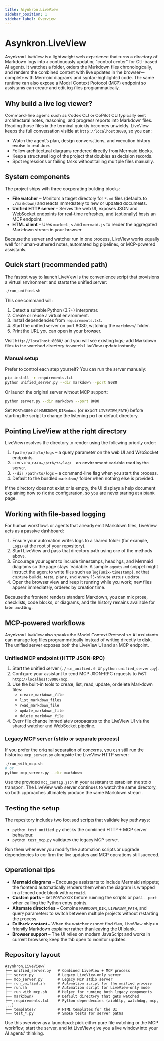 ```yaml
---
title: Asynkron.LiveView
sidebar_position: 1
sidebar_label: Overview
---
```


# Asynkron.LiveView

Asynkron.LiveView is a lightweight web experience that turns a directory of Markdown logs into a continuously updating "control center" for CLI-based AI agents. It watches a folder, orders the Markdown files chronologically, and renders the combined content with live updates in the browser—complete with Mermaid diagrams and syntax-highlighted code. The same runtime can also expose a Model Context Protocol (MCP) endpoint so assistants can create and edit log files programmatically.

## Why build a live log viewer?

Command-line agents such as Codex CLI or CoPilot CLI typically emit architectural notes, reasoning, and progress reports into Markdown files. Reading those files in the terminal quickly becomes unwieldy. LiveView keeps the full conversation visible at `http://localhost:8080`, so you can:

- Watch the agent's plan, design conversations, and execution history evolve in real time.
- Follow architectural diagrams rendered directly from Mermaid blocks.
- Keep a structured log of the project that doubles as decision records.
- Spot regressions or failing tasks without tailing multiple files manually.

## System components

The project ships with three cooperating building blocks:

- **File watcher** – Monitors a target directory for `*.md` files (defaults to `./markdown`) and reacts immediately to new or updated documents.
- **Unified HTTP server** – Serves the web UI, exposes JSON and WebSocket endpoints for real-time refreshes, and (optionally) hosts an MCP endpoint.
- **HTML client** – Uses `marked.js` and `mermaid.js` to render the aggregated Markdown stream in your browser.

Because the server and watcher run in one process, LiveView works equally well for human-authored notes, automated log pipelines, or MCP-powered assistants.

## Quick start (recommended path)

The fastest way to launch LiveView is the convenience script that provisions a virtual environment and starts the unified server:

```bash
./run_unified.sh
```

This one command will:

1. Detect a suitable Python (3.7+) interpreter.
2. Create or reuse a virtual environment.
3. Install dependencies from `requirements.txt`.
4. Start the unified server on port 8080, watching the `markdown/` folder.
5. Print the URL you can open in your browser.

Visit `http://localhost:8080/` and you will see existing logs; add Markdown files to the watched directory to watch LiveView update instantly.

### Manual setup

Prefer to control each step yourself? You can run the server manually:

```bash
pip install -r requirements.txt
python unified_server.py --dir markdown --port 8080
```

Or launch the original server without MCP support:

```bash
python server.py --dir markdown --port 8080
```

Set `PORT=3000` or `MARKDOWN_DIR=docs` (or export `LIVEVIEW_PATH`) before starting the script to change the listening port or default directory.

## Pointing LiveView at the right directory

LiveView resolves the directory to render using the following priority order:

1. `?path=/path/to/logs` – a query parameter on the web UI and WebSocket endpoints.
2. `LIVEVIEW_PATH=/path/to/logs` – an environment variable read by the server.
3. `--dir /path/to/logs` – a command-line flag when you start the process.
4. Default to the bundled `markdown/` folder when nothing else is provided.

If the directory does not exist or is empty, the UI displays a help document explaining how to fix the configuration, so you are never staring at a blank page.

## Working with file-based logging

For human workflows or agents that already emit Markdown files, LiveView acts as a passive dashboard:

1. Ensure your automation writes logs to a shared folder (for example, `Logs/` at the root of your repository).
2. Start LiveView and pass that directory path using one of the methods above.
3. Encourage your agent to include timestamps, headings, and Mermaid diagrams so the page stays readable. A sample `agents.md` snippet might instruct the agent to write files such as `log{unix-timestamp}.md` that capture builds, tests, plans, and every 15-minute status update.
4. Open the browser view and keep it running while you work; new files appear immediately, ordered by creation time.

Because the frontend renders standard Markdown, you can mix prose, checklists, code blocks, or diagrams, and the history remains available for later auditing.

## MCP-powered workflows

Asynkron.LiveView also speaks the Model Context Protocol so AI assistants can manage log files programmatically instead of writing directly to disk. The unified server exposes both the LiveView UI and an MCP endpoint.

### Unified MCP endpoint (HTTP JSON-RPC)

1. Start the unified server (`./run_unified.sh` or `python unified_server.py`).
2. Configure your assistant to send MCP JSON-RPC requests to `POST http://localhost:8080/mcp`.
3. Use the built-in tools to create, list, read, update, or delete Markdown files:
   - `create_markdown_file`
   - `list_markdown_files`
   - `read_markdown_file`
   - `update_markdown_file`
   - `delete_markdown_file`
4. Every file change immediately propagates to the LiveView UI via the shared watcher and WebSocket pipeline.

### Legacy MCP server (stdio or separate process)

If you prefer the original separation of concerns, you can still run the historical `mcp_server.py` alongside the LiveView HTTP server:

```bash
./run_with_mcp.sh
# or
python mcp_server.py --dir markdown
```

Use the provided `mcp_config.json` in your assistant to establish the stdio transport. The LiveView web server continues to watch the same directory, so both approaches ultimately produce the same Markdown stream.

## Testing the setup

The repository includes two focused scripts that validate key pathways:

- `python test_unified.py` checks the combined HTTP + MCP server behaviour.
- `python test_mcp.py` validates the legacy MCP server.

Run them whenever you modify the automation scripts or upgrade dependencies to confirm the live updates and MCP operations still succeed.

## Operational tips

- **Mermaid diagrams** – Encourage assistants to include Mermaid snippets; the frontend automatically renders them when the diagram is wrapped in a fenced code block with `mermaid`.
- **Custom ports** – Set `PORT=XXXX` before running the scripts or pass `--port` when calling the Python entry points.
- **Alternate directories** – Combine `MARKDOWN_DIR`, `LIVEVIEW_PATH`, and query parameters to switch between multiple projects without restarting the process.
- **Fallback content** – When the watcher cannot find files, LiveView ships a friendly Markdown explainer rather than leaving the UI blank.
- **Browser support** – The UI relies on modern JavaScript and works in current browsers; keep the tab open to monitor updates.

## Repository layout

```
Asynkron.LiveView/
├── unified_server.py   # Combined LiveView + MCP process
├── server.py           # Legacy LiveView-only server
├── mcp_server.py       # Legacy MCP stdio server
├── run_unified.sh      # Automation script for the unified process
├── run.sh              # Automation script for LiveView-only mode
├── run_with_mcp.sh     # Helper for running both legacy components
├── markdown/           # Default directory that gets watched
├── requirements.txt    # Python dependencies (aiohttp, watchdog, mcp, ...)
├── templates/          # HTML templates for the UI
└── test_*.py           # Smoke tests for server paths
```

Use this overview as a launchpad: pick either pure file watching or the MCP workflow, start the server, and let LiveView give you a live window into your AI agents' thinking.

